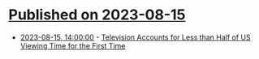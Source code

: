 # [Published on 2023-08-15](index.md)

* [2023-08-15, 14:00:00](https://entertainment.slashdot.org/story/23/08/15/1341220/television-accounts-for-less-than-half-of-us-viewing-time-for-the-first-time?utm_source=rss1.0mainlinkanon&utm_medium=feed) - [Television Accounts for Less than Half of US Viewing Time for the First Time](https://entertainment.slashdot.org/story/23/08/15/1341220/television-accounts-for-less-than-half-of-us-viewing-time-for-the-first-time?utm_source=rss1.0mainlinkanon&utm_medium=feed)
